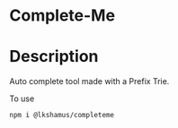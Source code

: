 # Complete-Me

# Description

Auto complete tool made with a Prefix Trie. 

To use 

```` npm i @lkshamus/completeme ````

